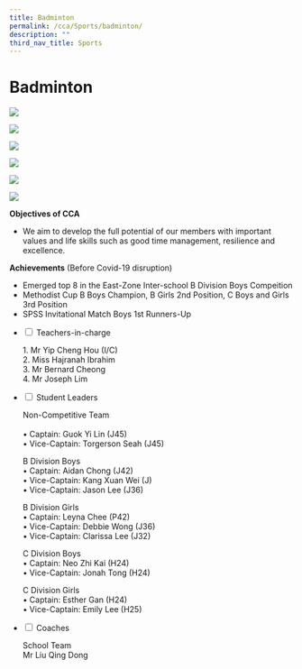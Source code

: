 ```yaml
---
title: Badminton
permalink: /cca/Sports/badminton/
description: ""
third_nav_title: Sports
---
```

# **Badminton**

![](/images/DSC07702-790x1024.jpeg)

![](/images/DSC07708-701x1024.jpeg)

![](/images/DSC07805-683x1024.jpeg)

![](/images/IMG_0468-1024x683.jpeg)

![](/images/DSC07479-693x1024.jpeg)

![](/images/DSC07504-683x1024.jpeg)


**Objectives of CCA**

*   We aim to develop the full potential of our members with important values and life skills such as good time management, resilience and excellence.

**Achievements** (Before Covid-19 disruption)

*   Emerged top 8 in the East-Zone Inter-school B Division Boys Compeition
*   Methodist Cup B Boys Champion, B Girls 2nd Position, C Boys and Girls 3rd Position
*   SPSS Invitational Match Boys 1st Runners-Up











<ul class="jekyllcodex_accordion">
  <li>
    <input type="checkbox" id="accordion1">
    <label for="accordion1">Teachers-in-charge</label>
    <div>
			<p>1. Mr Yip Cheng Hou (I/C)<br>2. Miss Hajranah Ibrahim<br>3.  Mr Bernard Cheong<br>4. Mr Joseph Lim</p>
    </div>
	</li>
	  <li>
    <input type="checkbox" id="accordion2">
    <label for="accordion2">Student Leaders</label>
    <div>
			<p>Non-Competitive Team<br><br> • Captain: Guok Yi Lin (J45)<br> • Vice-Captain: Torgerson Seah (J45)</p>
			<p>B Division Boys<br> • Captain: Aidan Chong (J42)<br> • Vice-Captain: Kang Xuan Wei (J)<br> • Vice-Captain: Jason Lee (J36)</p>
			<p>B Division Girls<br> • Captain: Leyna Chee (P42)<br> • Vice-Captain: Debbie Wong (J36)<br> • Vice-Captain: Clarissa Lee (J32)</p>
			<p>C Division Boys<br> • Captain: Neo Zhi Kai (H24)<br>  • Vice-Captain: Jonah Tong (H24)</p>
			<p>C Division Girls<br> • Captain: Esther Gan (H24)<br> • Vice-Captain: Emily Lee (H25)</p>
			<li>
    <input type="checkbox" id="accordion3">
    <label for="accordion3">Coaches</label>
    <div>
			<p>School Team<br>	Mr Liu Qing Dong</p>
    </div>
	</li>
			</ul>